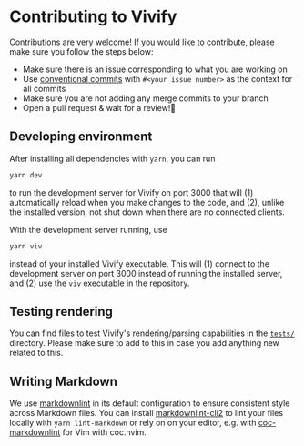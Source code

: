 # Contributing to Vivify

Contributions are very welcome! If you would like to contribute, please make
sure you follow the steps below:

- Make sure there is an issue corresponding to what you are working on
- Use [conventional commits](https://www.conventionalcommits.org/en/v1.0.0/)
  with `#<your issue number>` as the context for all commits
- Make sure you are not adding any merge commits to your branch
- Open a pull request & wait for a review!🩵

## Developing environment

After installing all dependencies with `yarn`, you can run

```sh
yarn dev
```

to run the development server for Vivify on port 3000 that will (1)
automatically reload when you make changes to the code, and (2), unlike the
installed version, not shut down when there are no connected clients.

With the development server running, use

```sh
yarn viv
```

instead of your installed Vivify executable. This will (1) connect to the
development server on port 3000 instead of running the installed server, and (2)
use the `viv` executable in the repository.

## Testing rendering

You can find files to test Vivify's rendering/parsing capabilities in the
[`tests/`](tests/) directory. Please make sure to add to this in case you add
anything new related to this.

## Writing Markdown

We use
[markdownlint](https://github.com/DavidAnson/markdownlint?tab=readme-ov-file) in
its default configuration to ensure consistent style across Markdown files. You
can install [markdownlint-cli2](https://github.com/DavidAnson/markdownlint-cli2)
to lint your files locally with `yarn lint-markdown` or rely on on your editor,
e.g. with [coc-markdownlint](https://github.com/fannheyward/coc-markdownlint)
for Vim with coc.nvim.
